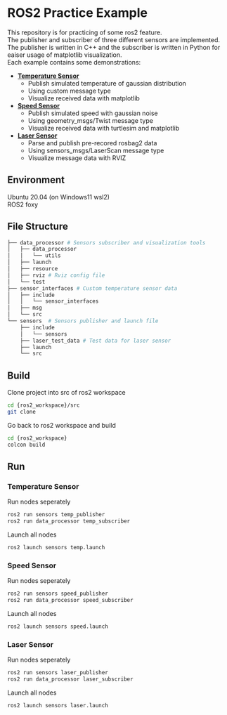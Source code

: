 # ROS2 Practice Example
This repository is for practicing of some ros2 feature.   
The publisher and subscriber of three different sensors are implemented.   
The publisher is written in C++ and the subscriber is written in Python for eaiser usage of matplotlib visualization.  
Each example contains some demonstrations:  
- [**Temperature Sensor**](#temperature-sensor)  
  * Publish simulated temperature of gaussian distribution   
  * Using custom message type   
  * Visualize received data with matplotlib  
- [**Speed Sensor**](#speed-sensor)  
  * Publish simulated speed with gaussian noise  
  * Using geometry_msgs/Twist message type
  * Visualize received data with turtlesim and matplotlib  
- [**Laser Sensor**](#laser-sensor)  
  * Parse and publish pre-recored rosbag2 data
  * Using sensors_msgs/LaserScan message type  
  * Visualize message data with RVIZ  

## Environment
Ubuntu 20.04 (on Windows11 wsl2)  
ROS2 foxy

## File Structure
```python
├── data_processor # Sensors subscriber and visualization tools  
│   ├── data_processor  
│   │   └── utils  
│   ├── launch  
│   ├── resource  
│   ├── rviz # Rviz config file  
│   └── test 
├── sensor_interfaces # Custom temperature sensor data  
│   ├── include  
│   │   └── sensor_interfaces 
│   ├── msg  
│   └── src  
└── sensors  # Sensors publisher and launch file  
    ├── include  
    │   └── sensors  
    ├── laser_test_data # Test data for laser sensor 
    ├── launch  
    └── src  
```
## Build
Clone project into src of ros2 workspace 
```bash
cd {ros2_workspace}/src
git clone 
```
Go back to ros2 workspace and build
```bash
cd {ros2_workspace}
colcon build
```
## Run
### Temperature Sensor
Run nodes seperately  
```bash
ros2 run sensors temp_publisher  
ros2 run data_processor temp_subscriber 
```
Launch all nodes 
```bash
ros2 launch sensors temp.launch
```

### Speed Sensor
Run nodes seperately  
```bash
ros2 run sensors speed_publisher  
ros2 run data_processor speed_subscriber 
```
Launch all nodes 
```bash
ros2 launch sensors speed.launch
```

### Laser Sensor
Run nodes seperately  
```bash
ros2 run sensors laser_publisher  
ros2 run data_processor laser_subscriber 
```
Launch all nodes 
```bash
ros2 launch sensors laser.launch
```



